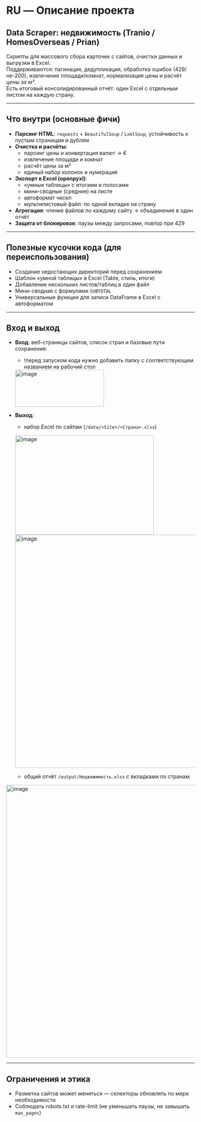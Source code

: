 # RU — Описание проекта

## Data Scraper: недвижимость (Tranio / HomesOverseas / Prian)

Скрипты для массового сбора карточек с сайтов, очистки данных и выгрузки в Excel.  
Поддерживаются: пагинация, дедупликация, обработка ошибок (429/не-200), извлечение площади/комнат, нормализация цены и расчёт *цены за м²*.  
Есть итоговый консолидированный отчёт: один Excel с отдельным листом на каждую страну.

---

## Что внутри (основные фичи)

* **Парсинг HTML**: `requests` + `BeautifulSoup` / `LxmlSoup`, устойчивость к пустым страницам и дублям
* **Очистка и расчёты**:
  - парсинг цены и конвертация валют → €
  - извлечение площади и комнат
  - расчёт цены за м²
  - единый набор колонок и нумерация
* **Экспорт в Excel (openpyxl)**:
  - «умные таблицы» с итогами и полосами
  - мини-сводные (средние) на листе
  - автоформат чисел
  - мультилистовый файл: по одной вкладке на страну
* **Агрегация**: чтение файлов по каждому сайту → объединение в один отчёт
* **Защита от блокировок**: паузы между запросами, повтор при 429

---

## Полезные кусочки кода (для переиспользования)

* Создание недостающих директорий перед сохранением
* Шаблон «умной таблицы» в Excel (Table, стиль, итоги)
* Добавление нескольких листов/таблиц в один файл
* Мини-сводная с формулами `SUBTOTAL`
* Универсальные функции для записи DataFrame в Excel с автоформатом

---

## Вход и выход

* **Вход**: веб-страницы сайтов, список стран и базовые пути сохранения:
  - !перед запуском кода нужно добавить папку с соответствующим названием на рабочий стол
  
  <img width="237" height="98" alt="image" src="https://github.com/user-attachments/assets/f3de9a21-6531-4f88-97c7-a043ab5d9a7c" />

* **Выход**:  
  - набор Excel по сайтам (`/data/<Site>/<Страна>.xlsx`)

  <img width="370" height="265" alt="image" src="https://github.com/user-attachments/assets/c7f23719-63d4-46f9-8d20-f58bb28184f2" /> <img width="1044" height="621" alt="image" src="https://github.com/user-attachments/assets/b626968a-d528-4049-94aa-f335bb2b8db5" />

  - общий отчёт `/output/Недвижимость.xlsx` с вкладками по странам
    
<img width="953" height="726" alt="image" src="https://github.com/user-attachments/assets/936b0d7b-b937-4f4e-99ec-a290017c2f05" />

---

## Ограничения и этика

* Разметка сайтов может меняться — селекторы обновлять по мере необходимости
* Соблюдать robots.txt и rate-limit (не уменьшать паузы, не завышать `max_pages`)
